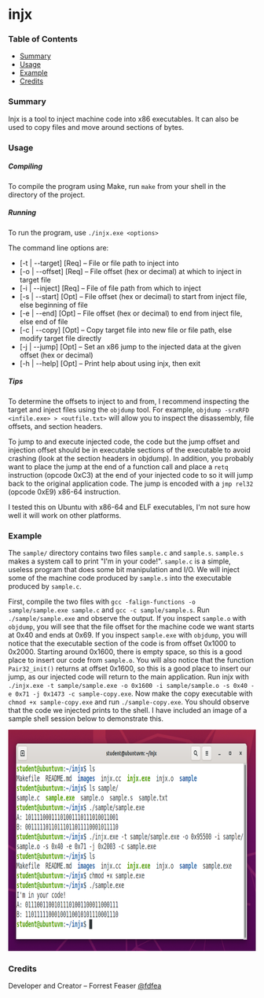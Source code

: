 # **injx**

### **Table of Contents**

* [Summary](#summary)
* [Usage](#usage)
* [Example](#example)
* [Credits](#credits)

### **Summary**

Injx is a tool to inject machine code into x86 executables. It can also be used to copy files and move around sections of bytes. 

### **Usage**

##### **Compiling**

To compile the program using Make, run `make` from your shell in the directory of the project. 

##### **Running**

To run the program, use `./injx.exe <options>`

The command line options are: 
* [-t | --target] <filename> [Req] – File or file path to inject into 
* [-o | --offset] <offset>   [Req] – File offset (hex or decimal) at which to inject in target file
* [-i | --inject] <filename> [Req] – File of file path from which to inject
* [-s | --start]  <offset>   [Opt] – File offset (hex or decimal) to start from inject file, else beginning of file
* [-e | --end]    <offset>   [Opt] – File offset (hex or decimal) to end from inject file, else end of file
* [-c | --copy]   <filename> [Opt] – Copy target file into new file or file path, else modify target file directly
* [-j | --jump]   <offset>   [Opt] – Set an x86 jump to the injected data at the given offset (hex or decimal)
* [-h | --help]              [Opt] – Print help about using injx, then exit

##### **Tips**

To determine the offsets to inject to and from, I recommend inspecting the target and inject files using the `objdump` tool. For example, `objdump -srxRFD <infile.exe> > <outfile.txt>` will allow you to inspect the disassembly, file offsets, and section headers. 

To jump to and execute injected code, the code but the jump offset and injection offset should be in executable sections of the executable to avoid crashing (look at the section headers in objdump). In addition, you probably want to place the jump at the end of a function call and place a `retq` instruction (opcode 0xC3) at the end of your injected code to so it will jump back to the original application code. The jump is encoded with a `jmp rel32` (opcode 0xE9) x86-64 instruction. 

I tested this on Ubuntu with x86-64 and ELF executables, I'm not sure how well it will work on other platforms. 

### **Example**

The `sample/` directory contains two files `sample.c` and `sample.s`. `sample.s` makes a system call to print "I'm in your code!". `sample.c` is a simple, useless program that does some bit manipulation and I/O. We will inject some of the machine code produced by `sample.s` into the executable produced by `sample.c`. 

First, compile the two files with `gcc -falign-functions -o sample/sample.exe sample.c` and `gcc -c sample/sample.s`. Run `./sample/sample.exe` and observe the output. If you inspect `sample.o` with `objdump`, you will see that the file offset for the machine code we want starts at 0x40 and ends at 0x69. If you inspect `sample.exe` with `objdump`, you will notice that the executable section of the code is from offset 0x1000 to 0x2000. Starting around 0x1600, there is empty space, so this is a good place to insert our code from `sample.o`. You will also notice that the function `Pair32_init()` returns at offset 0x1600, so this is a good place to insert our jump, as our injected code will return to the main application. Run injx with `./injx.exe -t sample/sample.exe -o 0x1600 -i sample/sample.o -s 0x40 -e 0x71 -j 0x1473 -c sample-copy.exe`. Now make the copy executable with `chmod +x sample-copy.exe` and run `./sample-copy.exe`. You should observe that the code we injected prints to the shell. I have included an image of a sample shell session below to demonstrate this. 

<img src="images/injx-example.PNG" height="450">

### **Credits**

Developer and Creator – Forrest Feaser [@fdfea](https://github.com/fdfea)

